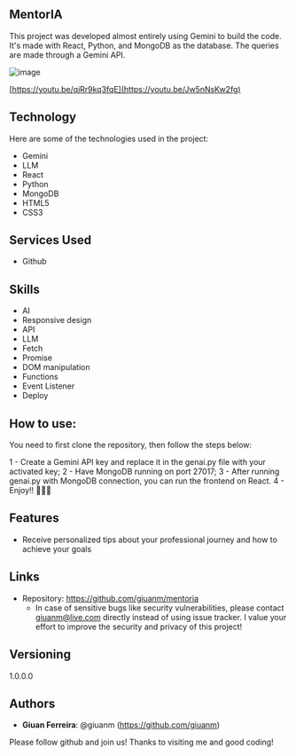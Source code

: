 ## MentorIA

This project was developed almost entirely using Gemini to build the code. It's made with React, Python, and MongoDB as the database. The queries are made through a Gemini API.

![image](https://github.com/giuanm/mentoria/assets/76171709/14b6dae1-0677-41ed-9ec9-3f483e2683cb)


[https://youtu.be/qjRr9kq3fqE](https://youtu.be/Jw5nNsKw2fg)

## Technology 

Here are some of the technologies used in the project:

* Gemini
* LLM
* React
* Python
* MongoDB
* HTML5
* CSS3

## Services Used

* Github

## Skills
* AI
* Responsive design
* API
* LLM
* Fetch
* Promise
* DOM manipulation
* Functions
* Event Listener
* Deploy

## How to use:

You need to first clone the repository, then follow the steps below:

1 - Create a Gemini API key and replace it in the genai.py file with your activated key;
2 - Have MongoDB running on port 27017;
3 - After running genai.py with MongoDB connection, you can run the frontend on React.
4 - Enjoy!! 🚀😊🎉 


## Features
  - Receive personalized tips about your professional journey and how to achieve your goals

## Links
  - Repository: https://github.com/giuanm/mentoria
    - In case of sensitive bugs like security vulnerabilities, please contact
      giuanm@live.com directly instead of using issue tracker. 
      I value your effort to improve the security and privacy of this project!

  ## Versioning

  1.0.0.0


  ## Authors
  
  * **Giuan Ferreira**: @giuanm (https://github.com/giuanm)

  Please follow github and join us!
  Thanks to visiting me and good coding!

